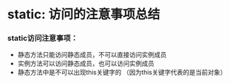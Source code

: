 # static: 访问的注意事项总结

### static访问注意事项：

* 静态方法只能访问静态成员，不可以直接访问实例成员
* 实例方法可以访问静态成员，也可以访问实例成员
* 静态方法中是不可以出现this关键字的 （因为this关键字代表的是当前对象）

